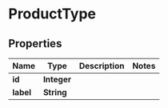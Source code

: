 
# ProductType

## Properties
Name | Type | Description | Notes
------------ | ------------- | ------------- | -------------
**id** | **Integer** |  | 
**label** | **String** |  | 



